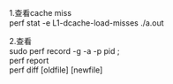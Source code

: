 1.查看cache miss  
perf stat -e L1-dcache-load-misses ./a.out  

2.查看  
sudo perf  record -g -a -p pid ;   
perf report  
perf diff [oldfile] [newfile]  


